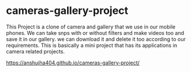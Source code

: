 # cameras-gallery-project

This Project is a clone of camera and gallery that we use in our mobile phones. 
We can take snps with or without filters and make videos too and save it in our gallery. 
we can download it and delete it too according to our requirements. This is basically a mini project that has its applications in camera related projects.

https://anshujha404.github.io/cameras-gallery-project/
